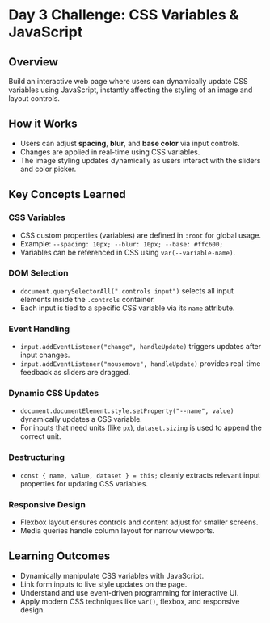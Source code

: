 # Day 3 Challenge: CSS Variables & JavaScript

## Overview
Build an interactive web page where users can dynamically update CSS variables using JavaScript, instantly affecting the styling of an image and layout controls.

## How it Works
- Users can adjust **spacing**, **blur**, and **base color** via input controls.
- Changes are applied in real-time using CSS variables.
- The image styling updates dynamically as users interact with the sliders and color picker.

## Key Concepts Learned
### CSS Variables
- CSS custom properties (variables) are defined in `:root` for global usage.
- Example: `--spacing: 10px; --blur: 10px; --base: #ffc600;`
- Variables can be referenced in CSS using `var(--variable-name)`.

### DOM Selection
- `document.querySelectorAll(".controls input")` selects all input elements inside the `.controls` container.
- Each input is tied to a specific CSS variable via its `name` attribute.

### Event Handling
- `input.addEventListener("change", handleUpdate)` triggers updates after input changes.
- `input.addEventListener("mousemove", handleUpdate)` provides real-time feedback as sliders are dragged.

### Dynamic CSS Updates
- `document.documentElement.style.setProperty("--name", value)` dynamically updates a CSS variable.
- For inputs that need units (like `px`), `dataset.sizing` is used to append the correct unit.

### Destructuring
- `const { name, value, dataset } = this;` cleanly extracts relevant input properties for updating CSS variables.

### Responsive Design
- Flexbox layout ensures controls and content adjust for smaller screens.
- Media queries handle column layout for narrow viewports.

## Learning Outcomes
- Dynamically manipulate CSS variables with JavaScript.
- Link form inputs to live style updates on the page.
- Understand and use event-driven programming for interactive UI.
- Apply modern CSS techniques like `var()`, flexbox, and responsive design.
